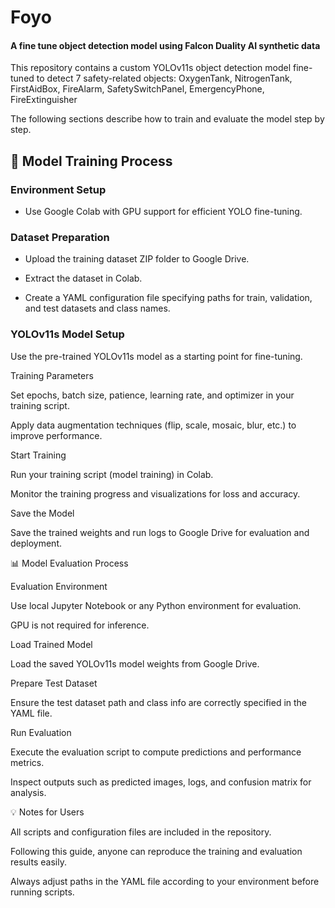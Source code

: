 # Foyo
#### A fine tune object detection model using Falcon Duality AI synthetic data

This repository contains a custom YOLOv11s object detection model fine-tuned to detect 7 safety-related objects:
OxygenTank, NitrogenTank, FirstAidBox, FireAlarm, SafetySwitchPanel, EmergencyPhone, FireExtinguisher

The following sections describe how to train and evaluate the model step by step.

## 🚀 Model Training Process

### Environment Setup

- Use Google Colab with GPU support for efficient YOLO fine-tuning.

### Dataset Preparation

- Upload the training dataset ZIP folder to Google Drive.

- Extract the dataset in Colab.

- Create a YAML configuration file specifying paths for train, validation,      and test datasets and class names.

### YOLOv11s Model Setup

Use the pre-trained YOLOv11s model as a starting point for fine-tuning.

Training Parameters

Set epochs, batch size, patience, learning rate, and optimizer in your training script.

Apply data augmentation techniques (flip, scale, mosaic, blur, etc.) to improve performance.

Start Training

Run your training script (model training) in Colab.

Monitor the training progress and visualizations for loss and accuracy.

Save the Model

Save the trained weights and run logs to Google Drive for evaluation and deployment.

📊 Model Evaluation Process

Evaluation Environment

Use local Jupyter Notebook or any Python environment for evaluation.

GPU is not required for inference.

Load Trained Model

Load the saved YOLOv11s model weights from Google Drive.

Prepare Test Dataset

Ensure the test dataset path and class info are correctly specified in the YAML file.

Run Evaluation

Execute the evaluation script to compute predictions and performance metrics.

Inspect outputs such as predicted images, logs, and confusion matrix for analysis.

💡 Notes for Users

All scripts and configuration files are included in the repository.

Following this guide, anyone can reproduce the training and evaluation results easily.

Always adjust paths in the YAML file according to your environment before running scripts.
